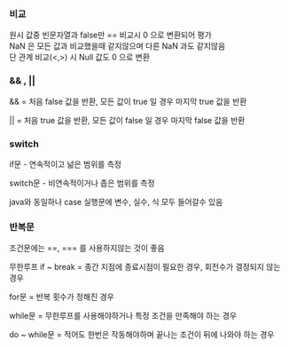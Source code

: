 ### 비교

원시 값중 빈문자열과 false만 == 비교시 0 으로 변환되어 평가  
NaN 은 모든 값과 비교했을때 같지않으며 다른 NaN 과도 같지않음  
단 관계 비교(<,>) 시 Null 값도 0 으로 변환  

### && , ||

&& = 처음 false 값을 반환, 모든 값이 true 일 경우 마지막 true 값을 반환  

|| = 처음 true 값을 반환, 모든 값이 false 일 경우 마지막 false 값을 반환  

### switch

if문 - 연속적이고 넒은 범위를 측정  

switch문 - 비연속적이거나 좁은 범위를 측정  

java와 동일하나 case 실행문에 변수, 실수, 식 모두 들어갈수 있음  

### 반복문

조건문에는 ==, === 를 사용하지않는 것이 좋음  

무한루프 if ~ break = 종간 지점에 종료시점이 필요한 경우, 회전수가 결정되지 않는 경우  

for문 = 반복 횟수가 정해진 경우  

while문 = 무한루프를 사용해야하거나 특정 조건을 만족해야 하는 경우  

do ~ while문 = 적어도 한번은 작동해야하며 끝나는 조건이 뒤에 나와야 하는 경우  

### 
